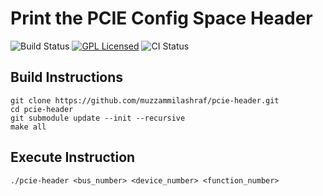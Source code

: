 # Print the PCIE Config Space Header

![Build Status](https://img.shields.io/badge/build-yes-brightgreen)
[![GPL Licensed](https://img.shields.io/badge/license-GPL-blue)](LICENSE)
![CI Status](https://img.shields.io/badge/version-v0.1-blue)

## Build Instructions
```
git clone https://github.com/muzzammilashraf/pcie-header.git
cd pcie-header
git submodule update --init --recursive
make all
```

## Execute Instruction
```
./pcie-header <bus_number> <device_number> <function_number>
```
